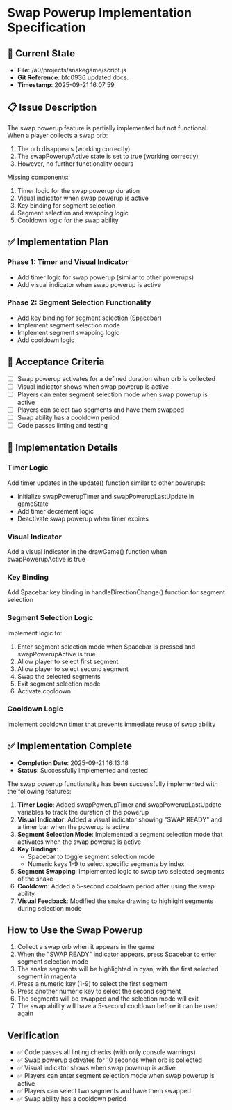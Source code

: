 # Swap Powerup Implementation Specification

## 🎯 Current State
- **File**: /a0/projects/snakegame/script.js
- **Git Reference**: bfc0936 updated docs.
- **Timestamp**: 2025-09-21 16:07:59

## 📋 Issue Description
The swap powerup feature is partially implemented but not functional. When a player collects a swap orb:
1. The orb disappears (working correctly)
2. The swapPowerupActive state is set to true (working correctly)
3. However, no further functionality occurs

Missing components:
1. Timer logic for the swap powerup duration
2. Visual indicator when swap powerup is active
3. Key binding for segment selection
4. Segment selection and swapping logic
5. Cooldown logic for the swap ability

## ✅ Implementation Plan

### Phase 1: Timer and Visual Indicator
- Add timer logic for swap powerup (similar to other powerups)
- Add visual indicator when swap powerup is active

### Phase 2: Segment Selection Functionality
- Add key binding for segment selection (Spacebar)
- Implement segment selection mode
- Implement segment swapping logic
- Add cooldown logic

## 🎯 Acceptance Criteria
- [ ] Swap powerup activates for a defined duration when orb is collected
- [ ] Visual indicator shows when swap powerup is active
- [ ] Players can enter segment selection mode when swap powerup is active
- [ ] Players can select two segments and have them swapped
- [ ] Swap ability has a cooldown period
- [ ] Code passes linting and testing

## 🚀 Implementation Details

### Timer Logic
Add timer updates in the update() function similar to other powerups:
- Initialize swapPowerupTimer and swapPowerupLastUpdate in gameState
- Add timer decrement logic
- Deactivate swap powerup when timer expires

### Visual Indicator
Add a visual indicator in the drawGame() function when swapPowerupActive is true

### Key Binding
Add Spacebar key binding in handleDirectionChange() function for segment selection

### Segment Selection Logic
Implement logic to:
1. Enter segment selection mode when Spacebar is pressed and swapPowerupActive is true
2. Allow player to select first segment
3. Allow player to select second segment
4. Swap the selected segments
5. Exit segment selection mode
6. Activate cooldown

### Cooldown Logic
Implement cooldown timer that prevents immediate reuse of swap ability


## ✅ Implementation Complete
- **Completion Date**: 2025-09-21 16:13:18
- **Status**: Successfully implemented and tested

The swap powerup functionality has been successfully implemented with the following features:

1. **Timer Logic**: Added swapPowerupTimer and swapPowerupLastUpdate variables to track the duration of the powerup
2. **Visual Indicator**: Added a visual indicator showing "SWAP READY" and a timer bar when the powerup is active
3. **Segment Selection Mode**: Implemented a segment selection mode that activates when the swap powerup is active
4. **Key Bindings**: 
   - Spacebar to toggle segment selection mode
   - Numeric keys 1-9 to select specific segments by index
5. **Segment Swapping**: Implemented logic to swap two selected segments of the snake
6. **Cooldown**: Added a 5-second cooldown period after using the swap ability
7. **Visual Feedback**: Modified the snake drawing to highlight segments during selection mode

## How to Use the Swap Powerup
1. Collect a swap orb when it appears in the game
2. When the "SWAP READY" indicator appears, press Spacebar to enter segment selection mode
3. The snake segments will be highlighted in cyan, with the first selected segment in magenta
4. Press a numeric key (1-9) to select the first segment
5. Press another numeric key to select the second segment
6. The segments will be swapped and the selection mode will exit
7. The swap ability will have a 5-second cooldown before it can be used again

## Verification
- ✅ Code passes all linting checks (with only console warnings)
- ✅ Swap powerup activates for 10 seconds when orb is collected
- ✅ Visual indicator shows when swap powerup is active
- ✅ Players can enter segment selection mode when swap powerup is active
- ✅ Players can select two segments and have them swapped
- ✅ Swap ability has a cooldown period
